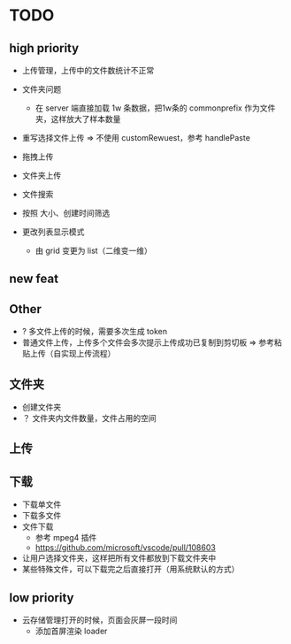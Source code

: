 # TODO

## high priority
- 上传管理，上传中的文件数统计不正常
- 文件夹问题
  - 在 server 端直接加载 1w 条数据，把1w条的 commonprefix 作为文件夹，这样放大了样本数量

- 重写选择文件上传 => 不使用 customRewuest，参考 handlePaste
- 拖拽上传
- 文件夹上传
- 文件搜索
- 按照 大小、创建时间筛选
- 更改列表显示模式
  - 由 grid 变更为 list（二维变一维）

## new feat


## Other

- ? 多文件上传的时候，需要多次生成 token
- 普通文件上传，上传多个文件会多次提示上传成功已复制到剪切板 => 参考粘贴上传（自实现上传流程）

## 文件夹
- 创建文件夹
- ？ 文件夹内文件数量，文件占用的空间


## 上传


## 下载

- 下载单文件
- 下载多文件
- 文件下载
  - 参考 mpeg4 插件
  - https://github.com/microsoft/vscode/pull/108603
- 让用户选择文件夹，这样把所有文件都放到下载文件夹中
- 某些特殊文件，可以下载完之后直接打开（用系统默认的方式）

## low priority
- 云存储管理打开的时候，页面会灰屏一段时间
  - 添加首屏渲染 loader